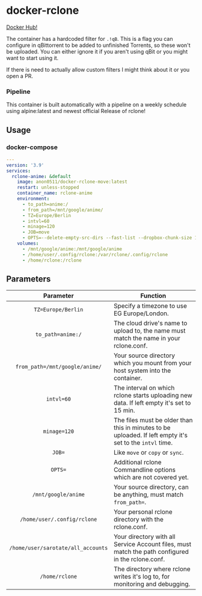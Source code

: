 # docker-rclone
[Docker Hub!](https://hub.docker.com/r/anon0511/docker-rclone-move)

The container has a hardcoded filter for `.!qB`. This is a flag you can configure in qBittorrent to be added to unfinished Torrents, so these won't be uploaded. You can either ignore it if you aren't using qBit or you might want to start using it.

If there is need to actually allow custom filters I might think about it or you open a PR.


### Pipeline

This container is built automatically with a pipeline on a weekly schedule using alpine:latest and newest official Release of rclone!


## Usage


### docker-compose

```yaml
---
version: '3.9'
services:
  rclone-anime: &default
    image: anon0511/docker-rclone-move:latest
    restart: unless-stopped
    container_name: rclone-anime
    environment:
      - to_path=anime:/
      - from_path=/mnt/google/anime/
      - TZ=Europe/Berlin
      - intvl=60
      - minage=120
      - JOB=move
      - OPTS=--delete-empty-src-dirs --fast-list --dropbox-chunk-size 128M --tpslimit 12 --tpslimit-burst 12 --transfers 6 --stats-one-line
    volumes:
      - /mnt/google/anime:/mnt/google/anime
      - /home/user/.config/rclone:/var/rclone/.config/rclone
      - /home/rclone:/rclone
```


## Parameters


| Parameter | Function |
| :----: | --- |
| `TZ=Europe/Berlin` | Specify a timezone to use EG Europe/London. |
| `to_path=anime:/` | The cloud drive's name to upload to, the name must match the name in your rclone.conf. |
| `from_path=/mnt/google/anime/` | Your source directory which you mount from your host system into the container. |
| `intvl=60` | The interval on which rclone starts uploading new data. If left empty it's set to 15 min. |
| `minage=120` | The files must be older than this in minutes to be uploaded. If left empty it's set to the `intvl` time. |
| `JOB=` | Like `move` or `copy` or `sync`. |
| `OPTS=` | Additional rclone Commandline options which are not covered yet. |
| `/mnt/google/anime` | Your source directory, can be anything, must match `from_path=`. |
| `/home/user/.config/rclone` | Your personal rclone directory with the rclone.conf. |
| `/home/user/sarotate/all_accounts` | Your directory with all Service Account files, must match the path configured in the rclone.conf. |
| `/home/rclone` | The directory where rclone writes it's log to, for monitoring and debugging. |


